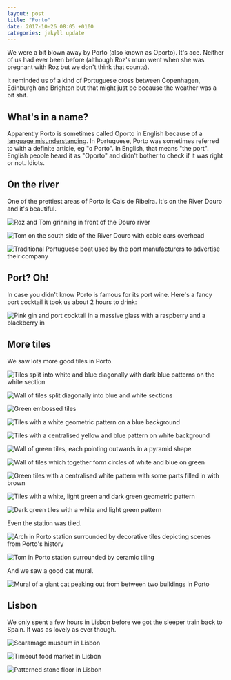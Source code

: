 ```yaml
---
layout: post
title: "Porto"
date: 2017-10-26 08:05 +0100
categories: jekyll update
---
```


We were a bit blown away by Porto (also known as Oporto). It's ace. Neither of us had ever been before (although Roz's mum went when she was pregnant with Roz but we don't think that counts).

It reminded us of a kind of Portuguese cross between Copenhagen, Edinburgh and Brighton but that might just be because the weather was a bit shit.

## What's in a name?

Apparently Porto is sometimes called Oporto in English because of a [language misunderstanding](https://en.m.wikipedia.org/wiki/Porto). In Portuguese, Porto was sometimes referred to with a definite article, eg "o Porto". In English, that means "the port". English people heard it as "Oporto" and didn't bother to check if it was right or not. Idiots. 

## On the river

One of the prettiest areas of Porto is Cais de Ribeira. It's on the River Douro and it's beautiful. 

![Roz and Tom grinning in front of the Douro river](https://github.com/tombye/trexit/raw/gh-pages/assets/images/roz-and-tom-on-porto-riverbank.jpg)

![Tom on the south side of the River Douro with cable cars overhead](https://github.com/tombye/trexit/raw/gh-pages/assets/images/tom-on-south-bank-porto.jpg)

![Traditional Portuguese boat used by the port manufacturers to advertise their company](https://github.com/tombye/trexit/raw/gh-pages/assets/images/traditional-river-boat-porto.jpg)

## Port? Oh!

In case you didn't know Porto is famous for its port wine. Here's a fancy port cocktail it took us about 2 hours to drink:

![Pink gin and port cocktail in a massive glass with a raspberry and a blackberry in](https://github.com/tombye/trexit/raw/gh-pages/assets/images/gin-and-port-pink-cocktail.jpg)

## More tiles

We saw lots more good tiles in Porto.

![Tiles split into white and blue diagonally with dark blue patterns on the white section](https://github.com/tombye/trexit/raw/gh-pages/assets/images/tile-painted-white-and-plain-blue-triangle-pattern.jpg)

![Wall of tiles split diagonally into blue and white sections](https://github.com/tombye/trexit/raw/gh-pages/assets/images/tile-white-and-blue-triangles-pattern.jpg)

![Green embossed tiles](https://github.com/tombye/trexit/raw/gh-pages/assets/images/tile-green-embossed-pattern.jpg)

![Tiles with a white geometric pattern on a blue background](https://github.com/tombye/trexit/raw/gh-pages/assets/images/tile-white-star-and-blue-hexagon-pattern.jpg)

![Tiles with a centralised yellow and blue pattern on white background](https://github.com/tombye/trexit/raw/gh-pages/assets/images/tile-yellow-and-blue-on-white-pattern.jpg)

![Wall of green tiles, each pointing outwards in a pyramid shape](https://github.com/tombye/trexit/raw/gh-pages/assets/images/tile-green-extruded-into-pyramids-pattern.jpg)

![Wall of tiles which together form circles of white and blue on green](https://github.com/tombye/trexit/raw/gh-pages/assets/images/tile-white-and-blue-on-green-pattern.jpg)

![Green tiles with a centralised white pattern with some parts filled in with brown](https://github.com/tombye/trexit/raw/gh-pages/assets/images/tile-white-and-brown-on-green-pattern.jpg)

![Tiles with a white, light green and dark green geometric pattern](https://github.com/tombye/trexit/raw/gh-pages/assets/images/tile-white-and-green-star-on-green-pattern.jpg)

![Dark green tiles with a white and light green pattern](https://github.com/tombye/trexit/raw/gh-pages/assets/images/tile-white-on-green-pattern.jpg)

Even the station was tiled. 

![Arch in Porto station surrounded by decorative tiles depicting scenes from Porto's history](https://github.com/tombye/trexit/raw/gh-pages/assets/images/porto-station-arch-women-theme.jpg)

![Tom in Porto station surrounded by ceramic tiling](https://github.com/tombye/trexit/raw/gh-pages/assets/images/tom-in-porto-station.jpg)

And we saw a good cat mural.

![Mural of a giant cat peaking out from between two buildings in Porto](https://github.com/tombye/trexit/raw/gh-pages/assets/images/cat-mural-porto.jpg)

## Lisbon

We only spent a few hours in Lisbon before we got the sleeper train back to Spain. It was as lovely as ever though.

![Scaramago museum in Lisbon](https://github.com/tombye/trexit/raw/gh-pages/assets/images/saramago-terrace-lisbon.jpg)

![Timeout food market in Lisbon](https://github.com/tombye/trexit/raw/gh-pages/assets/images/timeout-market-lisbon.jpg)

![Patterned stone floor in Lisbon](https://github.com/tombye/trexit/raw/gh-pages/assets/images/patterned-stone-floor-lisbon.jpg)
